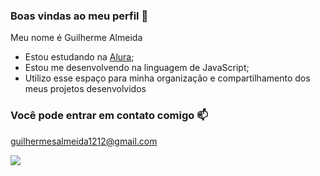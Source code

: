 ### Boas vindas ao meu perfil 💙

Meu nome é Guilherme Almeida

- Estou estudando na [Alura](https://www.alura.com.br);
- Estou me desenvolvendo na linguagem de JavaScript;
- Utilizo esse espaço para minha organização e compartilhamento dos meus projetos desenvolvidos

### Você pode entrar em contato comigo 📫

guilhermesalmeida1212@gmail.com


![](https://media1.tenor.com/m/DimzPZMypFcAAAAd/laptop.gif)
